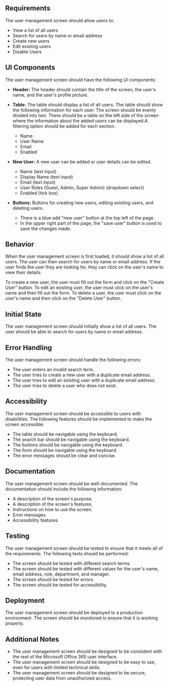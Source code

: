 ## Requirements

The user management screen should allow users to:

* View a list of all users
* Search for users by name or email address
* Create new users
* Edit existing users
* Disable Users

## UI Components

The user management screen should have the following UI components:

* **Header:** The header should contain the title of the screen, the user's name, and the user's profile picture.
* **Table:** The table should display a list of all users. The table should show the following information for each user:
The screen should be evenly divided into two. There should be a table on the left side of the screen where the information about the added users can be displayed.A filtering option should be added for each section.
    * Name
    * User Name
    * Email
    * Enabled
 
* **New User:** A new user can be added or user details can be edited.
    * Name (text input)
    * Display Name (text input)
    * Email (text input)
    * User Roles (Guest, Admin, Super Admin) (dropdown select)
    * Enabled (tick box)
* **Buttons:** Buttons for creating new users, editing existing users, and deleting users.
   * There is a blue add "new user" button at the top left of the page.
   * In the upper right part of the page, the "save user" button is used to save the changes made.
  
## Behavior

When the user management screen is first loaded, it should show a list of all users. The user can then search for users by name or email address. If the user finds the user they are looking for, they can click on the user's name to view their details.

To create a new user, the user must fill out the form and click on the "Create User" button. To edit an existing user, the user must click on the user's name and then fill out the form. To delete a user, the user must click on the user's name and then click on the "Delete User" button.

## Initial State

The user management screen should initially show a list of all users. The user should be able to search for users by name or email address.

## Error Handling

The user management screen should handle the following errors:

* The user enters an invalid search term.
* The user tries to create a new user with a duplicate email address.
* The user tries to edit an existing user with a duplicate email address.
* The user tries to delete a user who does not exist.

## Accessibility

The user management screen should be accessible to users with disabilities. The following features should be implemented to make the screen accessible:

* The table should be navigable using the keyboard.
* The search bar should be navigable using the keyboard.
* The buttons should be navigable using the keyboard.
* The form should be navigable using the keyboard.
* The error messages should be clear and concise.

## Documentation

The user management screen should be well-documented. The documentation should include the following information:

* A description of the screen's purpose.
* A description of the screen's features.
* Instructions on how to use the screen.
* Error messages.
* Accessibility features.

## Testing

The user management screen should be tested to ensure that it meets all of the requirements. The following tests should be performed:

* The screen should be tested with different search terms.
* The screen should be tested with different values for the user's name, email address, role, department, and manager.
* The screen should be tested for errors.
* The screen should be tested for accessibility.

## Deployment

The user management screen should be deployed to a production environment. The screen should be monitored to ensure that it is working properly.

## Additional Notes

* The user management screen should be designed to be consistent with the rest of the Microsoft Office 365 user interface.
* The user management screen should be designed to be easy to use, even for users with limited technical skills.
* The user management screen should be designed to be secure, protecting user data from unauthorized access.
